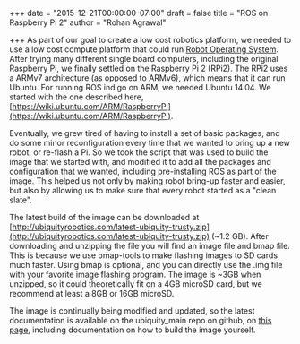 +++
date = "2015-12-21T00:00:00-07:00"
draft = false
title = "ROS on Raspberry Pi 2"
author = "Rohan Agrawal"

+++
As part of our goal to create a low cost robotics platform, we needed to use a low cost compute platform that could run [Robot Operating System](http://www.ros.org/). After trying many different single board computers, including the original Raspberry Pi, we finally settled on the Raspberry Pi 2 (RPi2). The RPi2 uses a ARMv7 architecture (as opposed to ARMv6), which means that it can run Ubuntu. For running ROS indigo on ARM, we needed Ubuntu 14.04. We started with the one described here, [https://wiki.ubuntu.com/ARM/RaspberryPi](https://wiki.ubuntu.com/ARM/RaspberryPi).

Eventually, we grew tired of having to install a set of basic packages, and do some minor reconfiguration every time that we wanted to bring up a new robot, or re-flash a Pi. So we took the script that was used to build the image that we started with, and modified it to add all the packages and configuration that we wanted, including pre-installing ROS as part of the image. This helped us not only by making robot bring-up faster and easier, but also by allowing us to make sure that every robot started as a "clean slate".

The latest build of the image can be downloaded at [http://ubiquityrobotics.com/latest-ubiquity-trusty.zip](http://ubiquityrobotics.com/latest-ubiquity-trusty.zip) (~1.2 GB). After downloading and unzipping the file  you will find an image file and bmap file. This is because we use bmap-tools to make flashing images to SD cards much faster. Using bmap is optional, and you can directly use the .img file with your favorite image flashing program. The image is ~3GB when unzipped, so it could theoretically fit on a 4GB microSD card, but we recommend at least a 8GB or 16GB microSD.

The image is continually being modified and updated, so the latest documentation is available on the ubiquity_main repo on github, on [this page](https://github.com/UbiquityRobotics/ubiquity_main/blob/master/Doc_Downloading_and_Installing_the_Ubiquity_Ubuntu_ROS_Kernel_Image.md), including documentation on how to build the image yourself.
